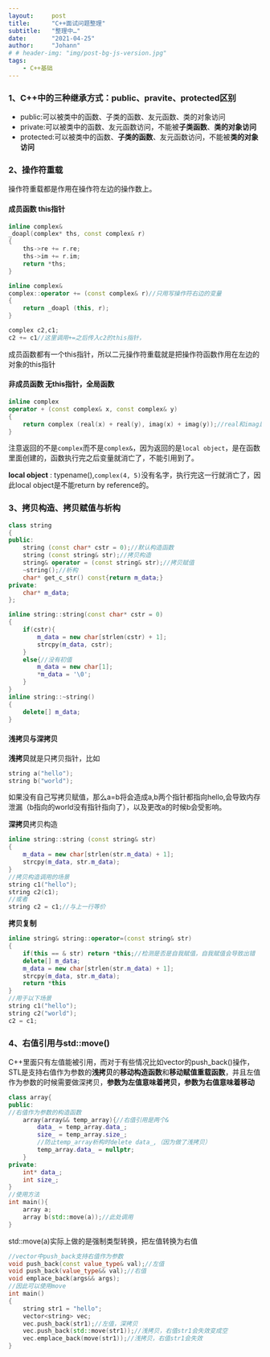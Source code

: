 ```yaml
---
layout:     post
title:      "C++面试问题整理"
subtitle:   "整理中…"
date:       "2021-04-25"
author:     "Johann"
# # header-img: "img/post-bg-js-version.jpg"
tags:
    - C++基础
---
```


### 1、C++中的三种继承方式：public、pravite、protected区别
- public:可以被类中的函数、子类的函数、友元函数、类的对象访问
- private:可以被类中的函数、友元函数访问，不能被**子类函数**、**类的对象访问**
- protected:可以被类中的函数、**子类的函数**、友元函数访问，不能被**类的对象访问**
### 2、操作符重载
操作符重载都是作用在操作符左边的操作数上。
#### 成员函数 this指针

```C++
inline complex&
_doapl(complex* ths, const complex& r)
{
    ths->re += r.re;
    ths->im += r.im;
    return *ths;
}

inline complex&
complex::operator += (const complex& r)//只用写操作符右边的变量
{
    return _doapl (this, r);
}

complex c2,c1;
c2 += c1//这里调用+=之后传入c2的this指针，
```

成员函数都有一个this指针，所以二元操作符重载就是把操作符函数作用在左边的对象的this指针

#### 非成员函数 无this指针，全局函数

```C++
inline complex
operator + (const complex& x, const complex& y)
{
    return complex (real(x) + real(y), imag(x) + imag(y));//real和imag是之前定义的取实部和虚部的函数，这里省略了
}
```
注意返回的不是`complex`而不是`complex&`，因为返回的是`local object`，是在函数里面创建的，函数执行完之后变量就消亡了，不能引用到了。

**local object** : typename(),`complex(4, 5)`没有名字，执行完这一行就消亡了，因此local object是不能return by reference的。
### 3、拷贝构造、拷贝赋值与析构
```C++
class string
{
public:
    string (const char* cstr = 0);//默认构造函数
    string (const string& str);//拷贝构造
    string& operator = (const string& str);//拷贝赋值
    ~string();//析构
    char* get_c_str() const{return m_data;}
private:
    char* m_data;
};

inline string::string(const char* cstr = 0)
{
    if(cstr){
        m_data = new char[strlen(cstr) + 1];
        strcpy(m_data, cstr);
    }
    else{//没有初值
        m_data = new char[1];
        *m_data = '\0';
    }
}
inline string::~string()
{
    delete[] m_data;
}
``` 
#### 浅拷贝与深拷贝
**浅拷贝**就是只拷贝指针，比如
```C++
string a("hello");
string b("world");
```
如果没有自己写拷贝赋值，那么a=b将会造成a,b两个指针都指向hello,会导致内存泄漏（b指向的world没有指针指向了），以及更改a的时候b会受影响。

**深拷贝**拷贝构造

```C++
inline string::string (const string& str)
{
    m_data = new char[strlen(str.m_data) + 1];
    strcpy(m_data, str.m_data);
}
//拷贝构造调用的场景
string c1("hello");
string c2(c1);
//或者
string c2 = c1;//与上一行等价
```
**拷贝复制**
```C++
inline string& string::operator=(const string& str)
{
    if(this == & str) return *this;//检测是否是自我赋值，自我赋值会导致出错
    delete[] m_data;
    m_data = new char[strlen(str.m_data) + 1];
    strcpy(m_data, str.m_data);
    return *this
}
//用于以下场景
string c1("hello");
string c2("world");
c2 = c1; 
```
### 4、右值引用与std::move()
C++里面只有左值能被引用，而对于有些情况比如vector的push_back()操作，STL是支持右值作为参数的**浅拷贝**的**移动构造函数**和**移动赋值重载函数**，并且左值作为参数的时候需要做深拷贝，**参数为左值意味着拷贝，参数为右值意味着移动**
```C++
class array{
public:
//右值作为参数的构造函数
    array(array&& temp_array){//右值引用是两个&
        data_ = temp_array.data_;
        size_ = temp_array.size_;
        //防止temp_array析构时delete data_,（因为做了浅拷贝）
        temp_array.data_ = nullptr;
    }
private:
    int* data_;
    int size_;
}
//使用方法
int main(){
    array a;
    array b(std::move(a));//此处调用
}
```
std::move(a)实际上做的是强制类型转换，把左值转换为右值
```C++
//vector中push_back支持右值作为参数
void push_back(const value_type& val);//左值
void push_back(value_type&& val);//右值
void emplace_back(args&& args);
//因此可以使用move
int main()
{
    string str1 = "hello";
    vector<string> vec;
    vec.push_back(str1);//左值，深拷贝
    vec.push_back(std::move(str1));//浅拷贝，右值str1会失效变成空
    vec.emplace_back(move(str1));//浅拷贝，右值str1会失效
}
```
